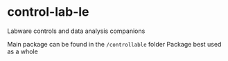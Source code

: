 # control-lab-le
Labware controls and data analysis companions

Main package can be found in the `/controllable` folder
Package best used as a whole